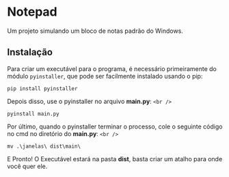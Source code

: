 # Notepad

Um projeto simulando um bloco de notas padrão do Windows.

## Instalação

Para criar um executável para o programa, é necessário primeiramente do módulo `pyinstaller`, que pode ser facilmente instalado usando o pip:

`pip install pyinstaller`

Depois disso, use o pyinstaller no arquivo **main.py**: `<br />`

`pyinstall main.py`

Por último, quando o pyinstaller terminar o processo, cole o seguinte código no cmd no diretório do **main.py**: `<br />`

`mv .\janelas\ dist\main\`

E Pronto! O Executável estará na pasta **dist**, basta criar um atalho para onde você quer ele.
